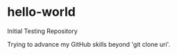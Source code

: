 # hello-world
Initial Testing Repository

Trying to advance my GitHub skills beyond 'git clone uri'.
